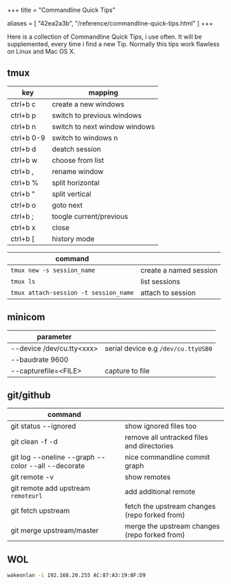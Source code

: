 +++
title = "Commandline Quick Tips"

aliases = [
  "42ea2a3b",
  "/reference/commandline-quick-tips.html"
]
+++

Here is a collection of Commandline Quick Tips, i use often. It will be supplemented, every time i
find a new Tip. Normally this tips work flawless on Linux and Mac OS X.

## tmux

| key        | mapping |
|------------|---|
| ctrl+b c   | create a new windows |
| ctrl+b p   | switch to previous windows |
| ctrl+b n   | switch to next window windows |
| ctrl+b 0-9 | switch to windows n |
| ctrl+b d   | deatch session |
| ctrl+b w   | choose from list |
| ctrl+b ,   | rename window |
| ctrl+b %   | split horizontal |
| ctrl+b "   | split vertical |
| ctrl+b o   | goto next |
| ctrl+b ;   | toogle current/previous |
| ctrl+b x   | close |
| ctrl+b [   | history mode |

| command |   |
|---------|---|
| ```tmux new -s session_name``` | create a named session |
| ```tmux ls```| list sessions |
| ```tmux attach-session -t session_name``` | attach to session |

## minicom

| parameter  |   |
|------------|---|
| --device /dev/cu.tty&lt;xxx&gt;  | serial device e.g ```/dev/cu.ttyUSB0``` |
| --baudrate 9600            |  |
| --capturefile=&lt;FILE&gt; | capture to file  |

## git/github

| command                                            |   |
|----------------------------------------------------|---|
| git status --ignored                               | show ignored files too |
| git clean -f -d                                    | remove all untracked files and directories |
| git log --oneline --graph --color --all --decorate | nice commandline commit graph |
| git remote -v                                      | show remotes |
| git remote add upstream ```remoteurl```            | add additional remote |
| git fetch upstream                                 | fetch the upstream changes (repo forked from) |
| git merge upstream/master                          | merge the upstream changes (repo forked from) |

## WOL

```bash
wakeonlan -i 192.168.20.255 AC:87:A3:19:BF:D9
```
